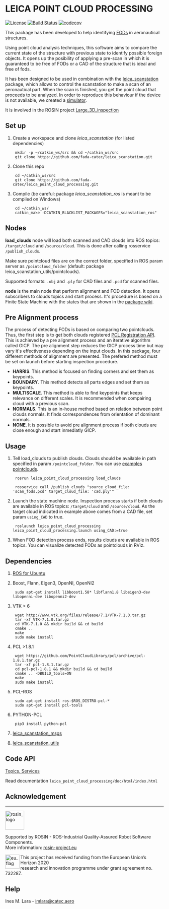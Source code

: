 # LEICA POINT CLOUD PROCESSING #

[![License](https://img.shields.io/badge/License-Apache%202-blue.svg)](https://opensource.org/licenses/Apache-2.0)
[![Build Status](https://travis-ci.com/fada-catec/leica_point_cloud_processing.svg?branch=master)](https://travis-ci.com/fada-catec/leica_point_cloud_processing)
[![codecov](https://codecov.io/gh/fada-catec/leica_point_cloud_processing/branch/master/graph/badge.svg?token=CKF4OU74PZ)](https://codecov.io/gh/fada-catec/leica_point_cloud_processing)

This package has been developed to help identifying [FODs](https://www.fodcontrol.com/what-is-fod/) in aeronautical structures. 

Using point cloud analysis techniques, this software aims to compare the current state of the structure with previous state to identify possible foreign objects. It opens up the posibility of applying a pre-scan in which it is guaranteed to be free of FODs or a CAD of the structure that is ideal and free of fods. 

It has been designed to be used in combination with the [leica_scanstation](https://github.com/fada-catec/leica_scanstation) package, which allows to control the scanstation to make a scan of an aeronautical part. When the scan is finished, you get the point cloud that proceeds to be analyzed. In order to reproduce this behaviour if the device is not available, we created a [simulator](https://github.com/fada-catec/leica_gazebo_simulator).

It is involved in the ROSIN project [Large_3D_inspection](http://wiki.ros.org/large_3d_inspection)

## Set up ##
1. Create a workspace and clone *leica_scanstation* (for listed dependencies)

        mkdir -p ~/catkin_ws/src && cd ~/catkin_ws/src
        git clone https://github.com/fada-catec/leica_scanstation.git

2. Clone this repo

        cd ~/catkin_ws/src
        git clone https://github.com/fada-catec/leica_point_cloud_processing.git

3. Compile (be careful: package *leica_scanstation_ros* is meant to be compiled on Windows) 

        cd ~/catkin_ws/
        catkin_make -DCATKIN_BLACKLIST_PACKAGES="leica_scanstation_ros"

## Nodes ##

**load_clouds** node will load both scanned and CAD clouds into ROS topics: `/target/cloud` and `/source/cloud`. This is done after calling rosservice `/publish_clouds`.

Make sure pointcloud files are on the correct folder, specified in ROS param server as `/pointcloud_folder` (default: package leica_scanstation_utils/pointclouds).

Supported formats: `.obj` and `.ply` for CAD files and `.pcd` for scanned files.

**node** is the main node that perform alignment and FOD detection. It opens subscribers to clouds topics and start process. It's procedure is based on a Finite State Machine with the states that are shown in the [package wiki](http://wiki.ros.org/leica_point_cloud_processing#Workflow).

## Pre Alignment process ##

The process of detecting FODs is based on comparing two pointclouds. Thus, the first step is to get both clouds registered [PCL Registration API](https://pointclouds.org/documentation/tutorials/registration_api.html). This is achieved by a pre alignment process and an iterative algorithm called GICP. The pre alignment step reduces the GICP process time but may vary it's effectiveness depending on the input clouds. In this package, four different methods of alignment are presented. The prefered method must be set on launch before starting inspection procedure. 

- **HARRIS**. This method is focused on finding corners and set them as keypoints.
- **BOUNDARY**. This method detects all parts edges and set them as keypoints.
- **MULTISCALE**. This method is able to find keypoints that keeps relevance on different scales. It is recommended when compairing cloud with a previous scan.
- **NORMALS**. This is an in-house method based on relation between point clouds normals. It finds correspondences from orientation of dominant normals. 
- **NONE**. It is possible to avoid pre alignment process if both clouds are close enough and start inmediatly GICP.

## Usage ##

1. Tell load_clouds to publish clouds. Clouds should be available in path specified in param `/pointcloud_folder`. You can use [examples pointclouds](https://github.com/fada-catec/leica_scanstation/tree/master/leica_scanstation_utils/pointclouds).

        rosrun leica_point_cloud_processing load_clouds

        rosservice call /publish_clouds "source_cloud_file: 'scan_fods.pcd' target_cloud_file: 'cad.ply'" 

2. Launch the state machine node. Inspection process starts if both clouds are available in ROS topics: `/target/cloud` and `/source/cloud`. As the target cloud indicated in example above comes from a CAD file, set param `using_CAD` to true.

        roslaunch leica_point_cloud_processing leica_point_cloud_processing.launch using_CAD:=true

3. When FOD detection process ends, results clouds are available in ROS topics. You can visualize detected FODs as pointclouds in RViz.

## Dependencies ##

1. [ROS for Ubuntu](http://wiki.ros.org/Installation/Ubuntu)

2. Boost, Flann, Eigen3, OpenNI, OpenNI2

        sudo apt-get install libboost1.58* libflann1.8 libeigen3-dev libopenni-dev libopenni2-dev

3. VTK > 6

        wget http://www.vtk.org/files/release/7.1/VTK-7.1.0.tar.gz
        tar -xf VTK-7.1.0.tar.gz
        cd VTK-7.1.0 && mkdir build && cd build
        cmake ..
        make                                                                   
        sudo make install

4. PCL >1.8.1

        wget https://github.com/PointCloudLibrary/pcl/archive/pcl-1.8.1.tar.gz
        tar -xf pcl-1.8.1.tar.gz
        cd pcl-pcl-1.8.1 && mkdir build && cd build
        cmake .. -DBUILD_tools=ON
        make
        sudo make install

5. PCL-ROS

        sudo apt-get install ros-$ROS_DISTRO-pcl-*
        sudo apt-get install pcl-tools

6. PYTHON-PCL

        pip3 install python-pcl

7. [leica_scanstation_msgs](https://github.com/fada-catec/leica_scanstation/tree/master/leica_scanstation_msgs)

8. [leica_scanstation_utils](https://github.com/fada-catec/leica_scanstation/tree/master/leica_scanstation_utils)

## Code API ##

[Topics, Services](http://wiki.ros.org/leica_point_cloud_processing#Code_API)

Read documentation `leica_point_cloud_processing/doc/html/index.html`

##  Acknowledgement ##
***
<!-- 
    ROSIN acknowledgement from the ROSIN press kit
    @ https://github.com/rosin-project/press_kit
-->

<a href="http://rosin-project.eu">
  <img src="http://rosin-project.eu/wp-content/uploads/rosin_ack_logo_wide.png" 
       alt="rosin_logo" height="60" >
</a>

Supported by ROSIN - ROS-Industrial Quality-Assured Robot Software Components.  
More information: <a href="http://rosin-project.eu">rosin-project.eu</a>

<img src="http://rosin-project.eu/wp-content/uploads/rosin_eu_flag.jpg" 
     alt="eu_flag" height="45" align="left" >  

This project has received funding from the European Union’s Horizon 2020  
research and innovation programme under grant agreement no. 732287. 

## Help ##
Ines M. Lara - imlara@catec.aero
